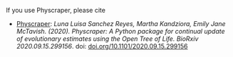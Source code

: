 If you use Physcraper, please cite 

- [Physcraper](https://www.biorxiv.org/content/10.1101/2020.09.15.299156v1.abstract): *Luna Luisa Sanchez Reyes, Martha Kandziora, Emily Jane McTavish. (2020). Physcraper: A Python package for continual update of evolutionary estimates using the Open Tree of Life. BioRxiv 2020.09.15.299156*. doi: [doi.org/10.1101/2020.09.15.299156](https://doi.org/10.1101/2020.09.15.299156)
